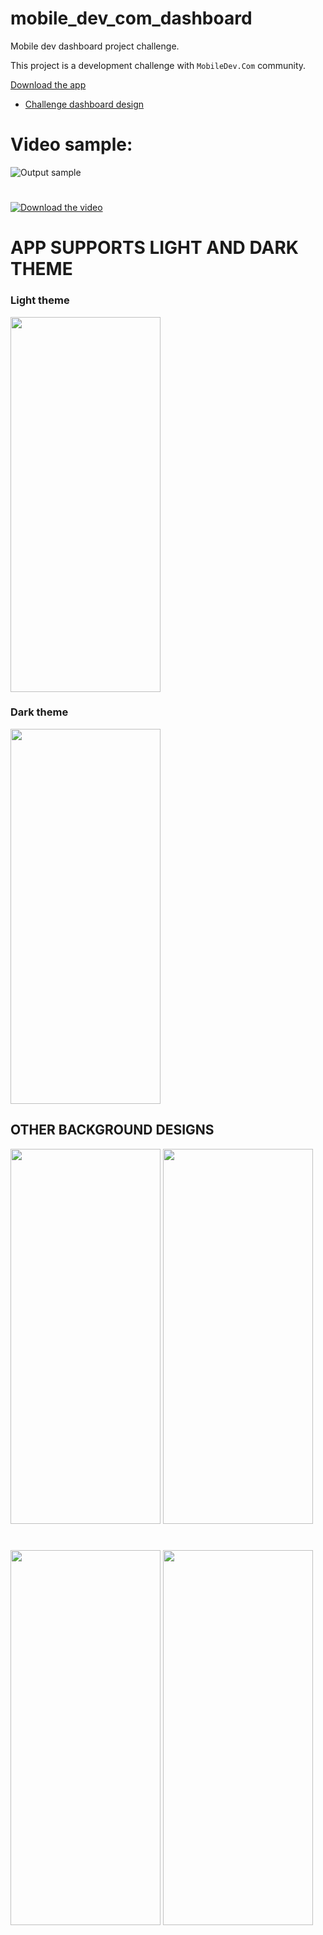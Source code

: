 # mobile_dev_com_dashboard

Mobile dev dashboard project challenge.


This project is a development challenge with `MobileDev.Com` community.

[Download the app](https://firebasestorage.googleapis.com/v0/b/onwuka-b0f88.appspot.com/o/app-release.apk?alt=media&token=169d3451-c35e-4a7a-810b-6668906b507f)
 
- [Challenge dashboard design](https://www.figma.com/file/7zOGzPAZiqxTt6G90qzA0z/Graph-UI?node-id=24%3A1556&t=zoS4RJCrF64vRD4R-0)
 
# Video sample:
![Output sample](https://github.com/OnwukaDaniel/nigeria_widows/blob/master/ezgif.com-gif-maker(1).gif) 

#
[![Download the video](https://i.imgur.com/vKb2F1B.png)](https://firebasestorage.googleapis.com/v0/b/onwuka-b0f88.appspot.com/o/screen-20230612-132038.mp4?alt=media&token=997c1390-cbc5-4ca0-ac98-f02375c5d0b9)
 
# APP SUPPORTS LIGHT AND DARK THEME 

### Light theme
<img src = https://github.com/OnwukaDaniel/nigeria_widows/assets/66129851/4a1f4593-a29d-4709-a421-881918ac5ec6 width = "240" height= "600">
 
### Dark theme
<img src = https://github.com/OnwukaDaniel/nigeria_widows/assets/66129851/0cc3074c-3201-45b2-868d-fc076ab8522e width = "240" height= "600">

## OTHER BACKGROUND DESIGNS
 
<img src = https://github.com/OnwukaDaniel/nigeria_widows/assets/66129851/c733998f-6b0d-4eaf-ab1e-f7e5a64b0eae width = "240" height= "600">
 
<img src = https://github.com/OnwukaDaniel/nigeria_widows/assets/66129851/92703e98-6d0a-4c66-82db-95b699f46d25 width = "240" height= "600">

#
<img src = https://github.com/OnwukaDaniel/nigeria_widows/assets/66129851/2f062ee1-faaa-4e6c-8af1-803c995e8879 width = "240" height= "600">
 
<img src = https://github.com/OnwukaDaniel/nigeria_widows/assets/66129851/42a8f654-5f18-4d74-9249-92c0614575e9 width = "240" height= "600">
